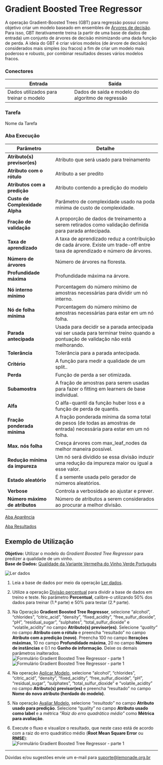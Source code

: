# Gradient Boosted Tree Regressor

A operação Gradient-Boosted Trees (GBT) para regressão possui como objetivo criar um modelo baseado em ensembles de [Árvores de decisão][1]. Para isso, GBT iterativamente treina (a partir de uma base de dados de entrada) um conjunto de árvores de decisão minimizando uma dada função de perda. A ideia do GBT é criar vários modelos (de árvore de decisão) considerados mais simples (ou fracos) a fim de criar um modelo mais poderoso e robusto, por combinar resultados desses vários modelos fracos. 

### Conectores
| Entrada | Saída |
| --- | --- |
| Dados utilizados para treinar o modelo | Dados de saída e modelo do algoritmo de regressão |

### Tarefa
Nome da Tarefa

### Aba Execução
| Parâmetro | Detalhe |
| --- | --- |
| **Atributo(s) previsor(es)** | Atributo que será usado para treinamento |
| **Atributo com o rótulo** | Atributo a ser predito |
| **Atributos com a predição** | Atributo contendo a predição do modelo |
| **Custo de Complexidade Alpha** | Parâmetro de complexidade usado na poda mínima de custo de complexidade. |
| **Fração de validação** | A proporção de dados de treinamento a serem retirados como validação definida para parada antecipada. |
| **Taxa de aprendizado** | A taxa de aprendizado reduz a contribuição de cada árvore. Existe um trade-off entre taxa de aprendizado e número de árvores. |
| **Número de árvores** | Número de árvores na floresta. |
| **Profundidade máxima** | Profundidade máxima na árvore. |
| **Nó interno mínimo** | Porcentagem do número mínimo de amostras necessárias para dividir um nó interno. |
| **Nó de folha mínima** | Porcentagem do número mínimo de amostras necessárias para estar em um nó folha. |
| **Parada antecipada** | Usada para decidir se a parada antecipada vai ser usada para terminar treino quando a pontuação de validação não está melhorando. |
| **Tolerância** | Tolerância para a parada antecipada. |
| **Critério** | A função para medir a qualidade de um split.. |
| **Perda** | Função de perda a ser otimizada. |
| **Subamostra** | A fração de amostras para serem usadas para fazer o fitting em learners de base individual. |
| **Alfa** | O alfa-quantil da função huber loss e a função de perda de quantis. |
| **Fração ponderada mínima** | A fração ponderada mínima da soma total de pesos (de todas as amostras de entrada) necessária para estar em um nó folha. |
| **Max. nós folha** | Cresça árvores com max_leaf_nodes da melhor maneira possível. |
| **Redução mínima da impureza** | Um nó será dividido se essa divisão induzir uma redução da impureza maior ou igual a esse valor. |
| **Estado aleatório** | É a semente usada pelo gerador de números aleatórios. |
| **Verbose** | Controla a verbosidade ao ajustar e prever. |
| **Número máximo de atributos** | Número de atributos a serem considerados ao procurar a melhor divisão. |

[Aba Aparência][2]

[Aba Resultados][3] 

## Exemplo de Utilização
**Objetivo:** Utilizar o modelo do *Gradient Boosted Tree Regressor* para predizer a qualidade de um vinho.\
**Base de Dados:** [Qualidade da Variante Vermelha do Vinho Verde Português][4]

![Ler dados](/img/sklearn/aprendizado_de_maquina/regressao_gradient_boosted_tree/image2.png)

1. Leia a base de dados por meio da operação [Ler dados][4].

2. Utilize a operação [Divisão percentual][5] para dividir a base de dados em treino e teste. No parâmetro **Percentual**, calibre-o utilizando 50% dos dados para treinar (1.ª parte) e 50% para testar (2.ª parte).

3. Na Operação **Gradient Boosted Tree Regressor**, selecione “alcohol”, “chlorides”, “citric_acid”, “density”, “fixed_acidity”, “free_sulfur_dioxide”, “pH”, “residual_sugar”, “sulphates”, “total_sulfur_dioxide” e “volatile_acidity” no campo **Atributo(s) previsor(es)**. Selecione *“quality”* no campo **Atributo com o rótulo** e preencha “resultado” no campo **Atributo com a predição (novo)**. Preencha 100 no campo **Iterações máximas**, 10 no campo **Profundidade máxima**, 20 no campo **Número de instâncias** e 0.1 no **Ganho de informação**. Deixe os demais parâmetros inalterados.\
![Formulário Gradient Boosted Tree Regressor - parte 1](/img/sklearn/aprendizado_de_maquina/regressao_gradient_boosted_tree/image3.png)
![Formulário Gradient Boosted Tree Regressor - parte 1](/img/sklearn/aprendizado_de_maquina/regressao_gradient_boosted_tree/image1.png)

4. Na operação [Aplicar Modelo][6], selecione  “alcohol”, “chlorides”,  “citric_acid”, “density”, “fixed_acidity”, “free_sulfur_dioxide”, “pH”, “residual_sugar”, “sulphates”, “total_sulfur_dioxide” e “volatile_acidity” no campo **Atributo(s) previsor(es)** e preencha “resultado” no campo **Nome do novo atributo (herdado do modelo)**. 

5. Na operação [Avaliar Modelo][7], selecione *“resultado”* no campo **Atributo usado para predição**. Selecione “quality” no campo **Atributo usado como label** e a métrica *“Raiz do erro quadrático médio”* como **Métrica para avaliação**. 

6. Execute o fluxo e visualize o resultado, que neste caso está de acordo com a raiz do erro quadrático médio (**Root Mean Square Error** ou **RMSE**):\
![Formulário Gradient Boosted Tree Regressor - parte 1](/img/sklearn/aprendizado_de_maquina/regressao_gradient_boosted_tree/image4.png)


---
Dúvidas e/ou sugestões envie um e-mail para suporte@lemonade.org.br

[1]: /pt-br/sklearn/aprendizado-de-maquina/classificacao-arvore-de-decisao.html
[2]: /pt-br/sklearn/documentacao-geral/aba-aparencia.html
[3]: /pt-br/sklearn/documentacao-geral/aba-resultados.html
[4]: /pt-br/sklearn/base-de-dados/#wine
[5]: /pt-br/sklearn/entrada-e-saida/ler-dados.html
[6]: /pt-br/sklearn/modelo-e-avaliacao/aplicar-modelo.html
[7]: /pt-br/sklearn/modelo-e-avaliacao/avaliar-modelo.html